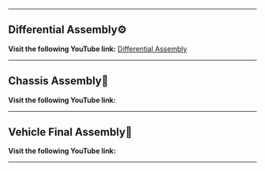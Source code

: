 ** **

## Differential Assembly⚙️
**Visit the following YouTube link:** [Differential Assembly](https://youtu.be/wBKvdf76l_8?si=xTCuxnM3gSAiyvXd)

** **

## Chassis Assembly🛞
**Visit the following YouTube link:** 

** **

## Vehicle Final Assembly🔋
**Visit the following YouTube link:** 

** **
